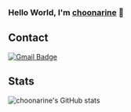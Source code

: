 ### Hello World, I'm <a href="https://github.com/choonarine">choonarine</a> 👋

## Contact
  
[![Gmail Badge](https://img.shields.io/badge/Gmail-D14836?style=for-the-badge&logo=gmail&logoColor=white&link=mailto:choonarine@gmail.com)](mailto:choonarine@gmail.com)

## Stats
  
![choonarine's GitHub stats](https://github-readme-stats.vercel.app/api?username=choonarine&show_icons=true)
